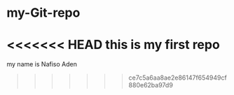 # my-Git-repo
<<<<<<< HEAD
this is my first repo
=======
my name is Nafiso Aden 
>>>>>>> ce7c5a6aa8ae2e86147f654949cf880e62ba97d9
